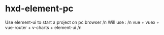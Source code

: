 # hxd-element-pc
Use element-ui to start a project on pc browser /n
Will use : /n
vue + vuex + vue-router + v-charts + element-ui /n
